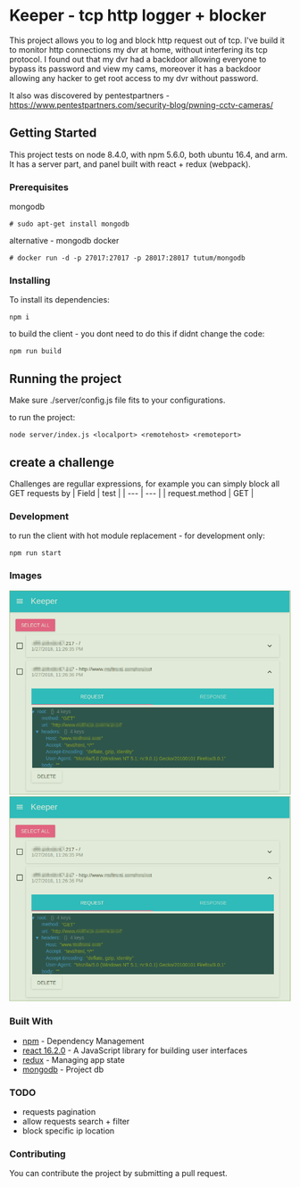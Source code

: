 # Keeper - tcp http logger + blocker 

This project allows you to log and block http request out of tcp. 
I've build it to monitor http connections my dvr at home, without interfering its tcp protocol.
I found out that my dvr had a backdoor allowing everyone to bypass its password and view my cams, moreover it has a backdoor allowing any hacker to get root access to my dvr without password.

It also was discovered by pentestpartners - https://www.pentestpartners.com/security-blog/pwning-cctv-cameras/


## Getting Started

This project tests on node 8.4.0, with npm 5.6.0, both ubuntu 16.4, and arm.
It has a server part, and panel built with react + redux (webpack). 

### Prerequisites

mongodb 

```
# sudo apt-get install mongodb
```
alternative - mongodb docker
```
# docker run -d -p 27017:27017 -p 28017:28017 tutum/mongodb
```

### Installing
To install its dependencies:
```
npm i
```

to build the client - you dont need to do this if didnt change the code:
```
npm run build
```


## Running the project
Make sure ./server/config.js file fits to your configurations.

to run the project: 
```
node server/index.js <localport> <remotehost> <remoteport>
```

## create a challenge
Challenges are regullar expressions, for example you can simply block all GET requests by 
| Field | test |
| --- | --- |
| request.method | GET |

### Development 
to run the client with hot module replacement - for development only:
```
npm run start
```

### Images
![Image 1](images/1.png?raw=true "View requests")
![Image 2](images/1.png?raw=true "View challenges")




### Built With
* [npm](https://www.npmjs.com/) - Dependency Management
* [react 16.2.0](https://reactjs.org/) - A JavaScript library for building user interfaces
* [redux](https://github.com/reactjs/react-redux) - Managing app state
* [mongodb](https://www.mongodb.com/) - Project db

### TODO
* requests pagination
* allow requests search + filter
* block specific ip location

### Contributing
You can contribute the project by submitting a pull request.



